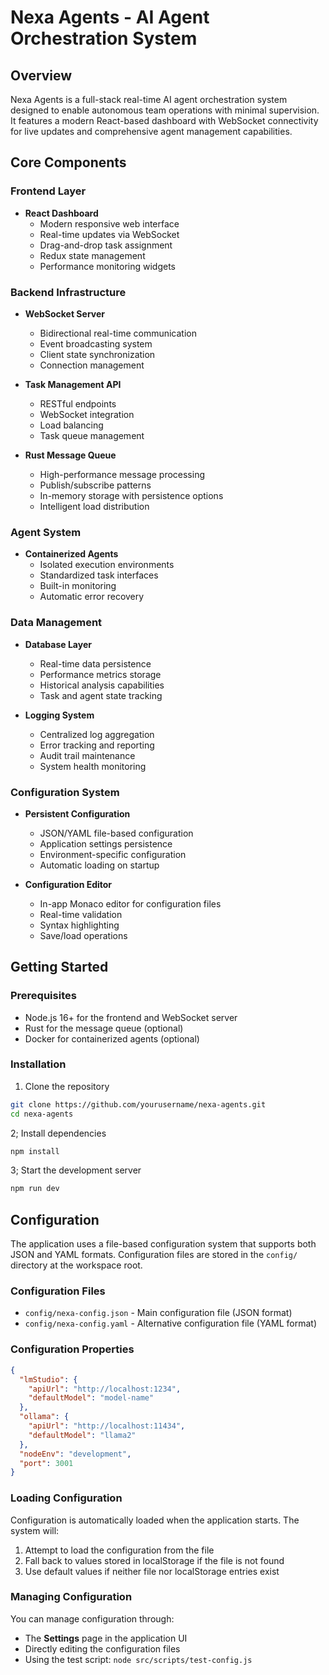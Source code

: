 # Nexa Agents - AI Agent Orchestration System

## Overview

Nexa Agents is a full-stack real-time AI agent orchestration system designed to enable autonomous team operations with minimal supervision. It features a modern React-based dashboard with WebSocket connectivity for live updates and comprehensive agent management capabilities.

## Core Components

### Frontend Layer

- **React Dashboard**
  - Modern responsive web interface
  - Real-time updates via WebSocket
  - Drag-and-drop task assignment
  - Redux state management
  - Performance monitoring widgets

### Backend Infrastructure

- **WebSocket Server**
  - Bidirectional real-time communication
  - Event broadcasting system
  - Client state synchronization
  - Connection management

- **Task Management API**
  - RESTful endpoints
  - WebSocket integration
  - Load balancing
  - Task queue management

- **Rust Message Queue**
  - High-performance message processing
  - Publish/subscribe patterns
  - In-memory storage with persistence options
  - Intelligent load distribution

### Agent System

- **Containerized Agents**
  - Isolated execution environments
  - Standardized task interfaces
  - Built-in monitoring
  - Automatic error recovery

### Data Management

- **Database Layer**
  - Real-time data persistence
  - Performance metrics storage
  - Historical analysis capabilities
  - Task and agent state tracking

- **Logging System**
  - Centralized log aggregation
  - Error tracking and reporting
  - Audit trail maintenance
  - System health monitoring

### Configuration System

- **Persistent Configuration**
  - JSON/YAML file-based configuration
  - Application settings persistence
  - Environment-specific configuration
  - Automatic loading on startup

- **Configuration Editor**
  - In-app Monaco editor for configuration files
  - Real-time validation
  - Syntax highlighting
  - Save/load operations

## Getting Started

### Prerequisites

- Node.js 16+ for the frontend and WebSocket server
- Rust for the message queue (optional)
- Docker for containerized agents (optional)

### Installation

1. Clone the repository

```bash
git clone https://github.com/yourusername/nexa-agents.git
cd nexa-agents
```

2; Install dependencies

```bash
npm install
```

3; Start the development server

```bash
npm run dev
```

## Configuration

The application uses a file-based configuration system that supports both JSON and YAML formats. Configuration files are stored in the `config/` directory at the workspace root.

### Configuration Files

- `config/nexa-config.json` - Main configuration file (JSON format)
- `config/nexa-config.yaml` - Alternative configuration file (YAML format)

### Configuration Properties

```json
{
  "lmStudio": {
    "apiUrl": "http://localhost:1234",
    "defaultModel": "model-name"
  },
  "ollama": {
    "apiUrl": "http://localhost:11434",
    "defaultModel": "llama2"
  },
  "nodeEnv": "development",
  "port": 3001
}
```

### Loading Configuration

Configuration is automatically loaded when the application starts. The system will:

1. Attempt to load the configuration from the file
2. Fall back to values stored in localStorage if the file is not found
3. Use default values if neither file nor localStorage entries exist

### Managing Configuration

You can manage configuration through:

- The **Settings** page in the application UI
- Directly editing the configuration files
- Using the test script: `node src/scripts/test-config.js`
